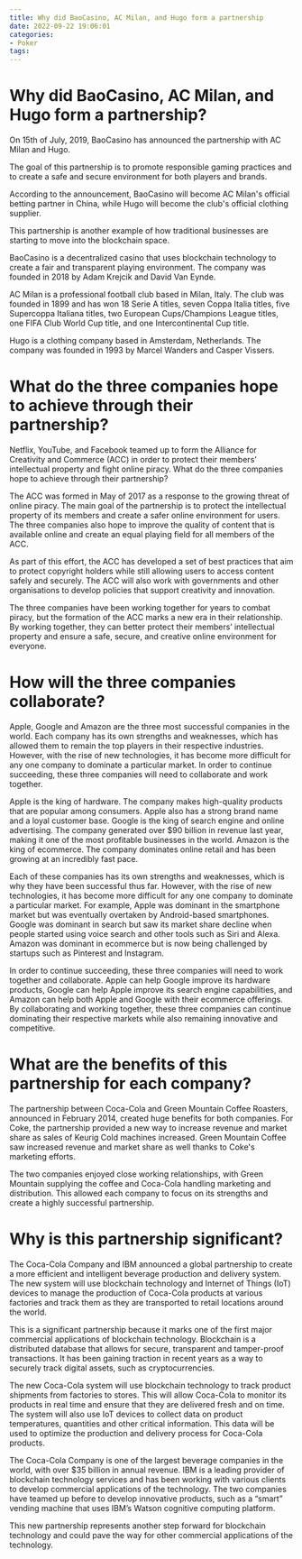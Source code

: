 ```yaml
---
title: Why did BaoCasino, AC Milan, and Hugo form a partnership
date: 2022-09-22 19:06:01
categories:
- Poker
tags:
---
```



#  Why did BaoCasino, AC Milan, and Hugo form a partnership?

On 15th of July, 2019, BaoCasino has announced the partnership with AC Milan and Hugo.

The goal of this partnership is to promote responsible gaming practices and to create a safe and secure environment for both players and brands.

According to the announcement, BaoCasino will become AC Milan's official betting partner in China, while Hugo will become the club's official clothing supplier.

This partnership is another example of how traditional businesses are starting to move into the blockchain space.

BaoCasino is a decentralized casino that uses blockchain technology to create a fair and transparent playing environment. The company was founded in 2018 by Adam Krejcik and David Van Eynde.

AC Milan is a professional football club based in Milan, Italy. The club was founded in 1899 and has won 18 Serie A titles, seven Coppa Italia titles, five Supercoppa Italiana titles, two European Cups/Champions League titles, one FIFA Club World Cup title, and one Intercontinental Cup title.

Hugo is a clothing company based in Amsterdam, Netherlands. The company was founded in 1993 by Marcel Wanders and Casper Vissers.

#  What do the three companies hope to achieve through their partnership?

Netflix, YouTube, and Facebook teamed up to form the Alliance for Creativity and Commerce (ACC) in order to protect their members’ intellectual property and fight online piracy. What do the three companies hope to achieve through their partnership?

The ACC was formed in May of 2017 as a response to the growing threat of online piracy. The main goal of the partnership is to protect the intellectual property of its members and create a safer online environment for users. The three companies also hope to improve the quality of content that is available online and create an equal playing field for all members of the ACC.

As part of this effort, the ACC has developed a set of best practices that aim to protect copyright holders while still allowing users to access content safely and securely. The ACC will also work with governments and other organisations to develop policies that support creativity and innovation.

The three companies have been working together for years to combat piracy, but the formation of the ACC marks a new era in their relationship. By working together, they can better protect their members’ intellectual property and ensure a safe, secure, and creative online environment for everyone.

#  How will the three companies collaborate?

Apple, Google and Amazon are the three most successful companies in the world. Each company has its own strengths and weaknesses, which has allowed them to remain the top players in their respective industries. However, with the rise of new technologies, it has become more difficult for any one company to dominate a particular market. In order to continue succeeding, these three companies will need to collaborate and work together.

Apple is the king of hardware. The company makes high-quality products that are popular among consumers. Apple also has a strong brand name and a loyal customer base. Google is the king of search engine and online advertising. The company generated over $90 billion in revenue last year, making it one of the most profitable businesses in the world. Amazon is the king of ecommerce. The company dominates online retail and has been growing at an incredibly fast pace.

Each of these companies has its own strengths and weaknesses, which is why they have been successful thus far. However, with the rise of new technologies, it has become more difficult for any one company to dominate a particular market. For example, Apple was dominant in the smartphone market but was eventually overtaken by Android-based smartphones. Google was dominant in search but saw its market share decline when people started using voice search and other tools such as Siri and Alexa. Amazon was dominant in ecommerce but is now being challenged by startups such as Pinterest and Instagram.

In order to continue succeeding, these three companies will need to work together and collaborate. Apple can help Google improve its hardware products, Google can help Apple improve its search engine capabilities, and Amazon can help both Apple and Google with their ecommerce offerings. By collaborating and working together, these three companies can continue dominating their respective markets while also remaining innovative and competitive.

#  What are the benefits of this partnership for each company?

The partnership between Coca-Cola and Green Mountain Coffee Roasters, announced in February 2014, created huge benefits for both companies. For Coke, the partnership provided a new way to increase revenue and market share as sales of Keurig Cold machines increased. Green Mountain Coffee saw increased revenue and market share as well thanks to Coke's marketing efforts.

The two companies enjoyed close working relationships, with Green Mountain supplying the coffee and Coca-Cola handling marketing and distribution. This allowed each company to focus on its strengths and create a highly successful partnership.

#  Why is this partnership significant?

The Coca-Cola Company and IBM announced a global partnership to create a more efficient and intelligent beverage production and delivery system. The new system will use blockchain technology and Internet of Things (IoT) devices to manage the production of Coca-Cola products at various factories and track them as they are transported to retail locations around the world.

This is a significant partnership because it marks one of the first major commercial applications of blockchain technology. Blockchain is a distributed database that allows for secure, transparent and tamper-proof transactions. It has been gaining traction in recent years as a way to securely track digital assets, such as cryptocurrencies.

The new Coca-Cola system will use blockchain technology to track product shipments from factories to stores. This will allow Coca-Cola to monitor its products in real time and ensure that they are delivered fresh and on time. The system will also use IoT devices to collect data on product temperatures, quantities and other critical information. This data will be used to optimize the production and delivery process for Coca-Cola products.

The Coca-Cola Company is one of the largest beverage companies in the world, with over $35 billion in annual revenue. IBM is a leading provider of blockchain technology services and has been working with various clients to develop commercial applications of the technology. The two companies have teamed up before to develop innovative products, such as a “smart” vending machine that uses IBM’s Watson cognitive computing platform.

This new partnership represents another step forward for blockchain technology and could pave the way for other commercial applications of the technology.